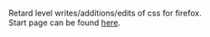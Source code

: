 Retard level writes/additions/edits of css for firefox.<br>
<a href="http://imgur.com/NDRXloD"><img src="http://i.imgur.com/NDRXloD.png" alt="" title="Hosted by imgur.com" /></a><br>
Start page can be found <a href="http://www.mediafire.com/?mab5ic0dyaw4ldb">here</a>.
